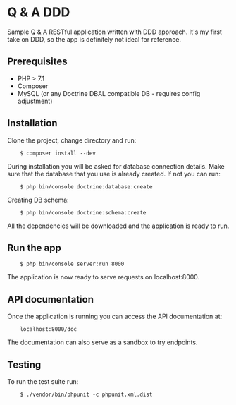 Q & A DDD
===

Sample Q & A RESTful application written with DDD approach. It's my first take on DDD, so the app is definitely not ideal for reference.

Prerequisites
---

  * PHP > 7.1
  * Composer
  * MySQL (or any Doctrine DBAL compatible DB - requires config adjustment)

Installation
---

Clone the project, change directory and run:
```shell
    $ composer install --dev
```

During installation you will be asked for database connection details. Make sure that the database that you use is already created. If not you can run:

```shell
    $ php bin/console doctrine:database:create
```

Creating DB schema:
```shell
    $ php bin/console doctrine:schema:create
```

All the dependencies will be downloaded and the application is ready to run.

Run the app
---

```
    $ php bin/console server:run 8000
```

The application is now ready to serve requests on localhost:8000.

API documentation
---
Once the application is running you can access the API documentation at:
```
    localhost:8000/doc
```

The documentation can also serve as a sandbox to try endpoints.

Testing
---

To run the test suite run:
```shell
    $ ./vendor/bin/phpunit -c phpunit.xml.dist
```
